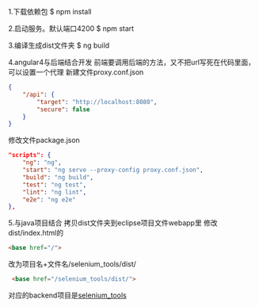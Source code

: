 1.下载依赖包
$ npm install

2.启动服务。默认端口4200
$ npm start

3.编译生成dist文件夹
$ ng build

4.angular4与后端结合开发
前端要调用后端的方法，又不把url写死在代码里面，可以设置一个代理
新建文件proxy.conf.json
``` json
{
	"/api": {
		"target": "http://localhost:8080",
		"secure": false
	}
}
```
修改文件package.json
``` json
"scripts": {
    "ng": "ng",
    "start": "ng serve --proxy-config proxy.conf.json",
    "build": "ng build",
    "test": "ng test",
    "lint": "ng lint",
    "e2e": "ng e2e"
},
```

5.与java项目结合
拷贝dist文件夹到eclipse项目文件webapp里
修改dist/index.html的
```html
<base href="/">   
```
改为项目名+文件名/selenium_tools/dist/
```html
 <base href="/selenium_tools/dist/">
 ```
对应的backend项目是[selenium_tools](https://github.com/miozeng/selenium_tools)
